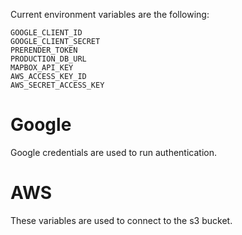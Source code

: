 Current environment variables are the following:

	GOOGLE_CLIENT_ID
	GOOGLE_CLIENT_SECRET
	PRERENDER_TOKEN
	PRODUCTION_DB_URL
	MAPBOX_API_KEY
	AWS_ACCESS_KEY_ID
	AWS_SECRET_ACCESS_KEY

# Google

Google credentials are used to run authentication.

# AWS

These variables are used to connect to the s3 bucket.